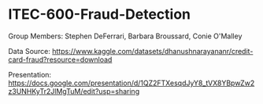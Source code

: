 # ITEC-600-Fraud-Detection

Group Members: Stephen DeFerrari, Barbara Broussard, Conie O'Malley

Data Source: https://www.kaggle.com/datasets/dhanushnarayananr/credit-card-fraud?resource=download

Presentation: https://docs.google.com/presentation/d/1QZ2FTXesqdJyY8_tVX8YBpwZw2z3UNHKyTr2JlMgTuM/edit?usp=sharing


